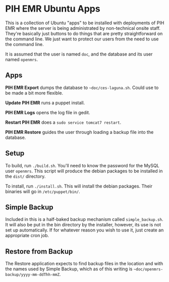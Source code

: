 # PIH EMR Ubuntu Apps

This is a collection of Ubuntu "apps" to be installed with deployments
of PIH EMR where the server is being administrated by non-technical onsite
staff. They're basically just buttons to do things that are pretty
straightforward on the command line. We just want to protect our users
from the need to use the command line.

It is assumed that the user is named `doc`, and the database and its user
named `openmrs`.

## Apps

**PIH EMR Export** dumps the database to `~doc/ces-laguna.sh`. Could use
to be made a bit more flexible.

**Update PIH EMR** runs a puppet install.

**PIH EMR Logs** opens the log file in gedit.

**Restart PIH EMR** does a `sudo service tomcat7 restart`.

**PIH EMR Restore** guides the user through loading a backup file into
the database.

## Setup

To build, run `./build.sh`. You'll need to know the password for the
MySQL user `openmrs`. This script will produce the debian packages
to be installed in the `dist/` directory.

To install, run `./install.sh`. This will install the debian packages.
Their binaries will go in `/etc/puppet/bin/`.

## Simple Backup

Included in this is a half-baked backup mechanism called `simple_backup.sh`.
It will also be put in the bin directory by the installer, however, its use
is not set up automatically. If for whatever reason you wish to use it,
just create an appropriate cron job.

## Restore from Backup

The Restore application expects to find backup files in the location and with
the names used by Simple Backup, which as of this writing is
`~doc/openmrs-backup/yyyy-mm-ddThh-mmZ`.
